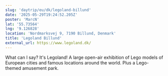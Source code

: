 ```yaml
---
slug: 'daytrip/eu/dk/legoland-billund'
date: '2025-05-29T19:24:52.205Z'
poster: 'MarcN'
lat: '55.73564'
lng: '9.126828'
location: 'Nordmarksvej 9, 7190 Billund, Denmark'
title: 'Legoland Billund'
external_url: https://www.legoland.dk/
---
```

What can I say? It's Legoland! A large open-air exhibition of Lego models of European cities and famous locations around the world. Plus a Lego-themed amusement park.
